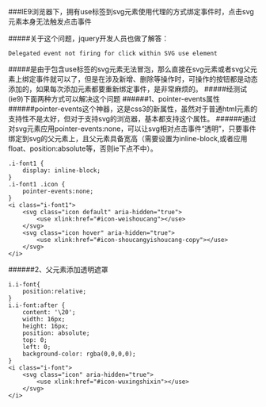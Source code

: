 ###IE9浏览器下，拥有use标签到svg元素使用代理的方式绑定事件时，点击svg元素本身无法触发点击事件

#####关于这个问题，jquery开发人员也做了解答：
```
Delegated event not firing for click within SVG use element
```
#####是由于包含use标签的svg元素无法冒泡，那么直接在svg元素或者svg父元素上绑定事件就可以了，但是在涉及新增、删除等操作时，可操作的按钮都是动态添加的，如果每次添加元素都要重新绑定事件，是非常麻烦的。
#####经测试(ie9)下面两种方式可以解决这个问题
######1、pointer-events属性
######pointer-events这个神器，这是css3的新属性，虽然对于普通html元素的支持性不是太好，但对于支持svg的浏览器，基本都支持这个属性。
######通过对svg元素应用pointer-events:none，可以让svg相对点击事件“透明”，只要事件绑定到svg的父元素上，且父元素具备宽高（需要设置为inline-block,或者应用float、position:absolute等，否则ie下点不中）。
```
.i-font1 {
    display: inline-block;
}
.i-font1 .icon {
    pointer-events:none;
}
<i class="i-font1">
    <svg class="icon default" aria-hidden="true">
        <use xlink:href="#icon-weishoucang"></use>
    </svg>
    <svg class="icon hover" aria-hidden="true">
        <use xlink:href="#icon-shoucangyishoucang-copy"></use>
    </svg>
</i>
```
######2、父元素添加透明遮罩
```
i.i-font{
    position:relative;
}
i.i-font:after {
    content: '\20';
    width: 16px;
    height: 16px;
    position: absolute;
    top: 0;
    left: 0;
    background-color: rgba(0,0,0,0);
}
<i class="i-font">
    <svg class="icon" aria-hidden="true">
        <use xlink:href="#icon-wuxingshixin"></use>
    </svg>
</i>
```